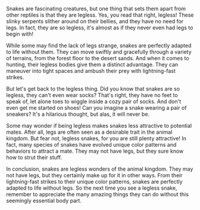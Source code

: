 Snakes are fascinating creatures, but one thing that sets them apart from other reptiles is that they are legless. Yes, you read that right, legless! These slinky serpents slither around on their bellies, and they have no need for legs. In fact, they are so legless, it's almost as if they never even had legs to begin with!

While some may find the lack of legs strange, snakes are perfectly adapted to life without them. They can move swiftly and gracefully through a variety of terrains, from the forest floor to the desert sands. And when it comes to hunting, their legless bodies give them a distinct advantage. They can maneuver into tight spaces and ambush their prey with lightning-fast strikes.

But let's get back to the legless thing. Did you know that snakes are so legless, they can't even wear socks? That's right, they have no feet to speak of, let alone toes to wiggle inside a cozy pair of socks. And don't even get me started on shoes! Can you imagine a snake wearing a pair of sneakers? It's a hilarious thought, but alas, it will never be.

Some may wonder if being legless makes snakes less attractive to potential mates. After all, legs are often seen as a desirable trait in the animal kingdom. But fear not, legless snakes, for you are still plenty attractive! In fact, many species of snakes have evolved unique color patterns and behaviors to attract a mate. They may not have legs, but they sure know how to strut their stuff.

In conclusion, snakes are legless wonders of the animal kingdom. They may not have legs, but they certainly make up for it in other ways. From their lightning-fast strikes to their unique color patterns, snakes are perfectly adapted to life without legs. So the next time you see a legless snake, remember to appreciate the many amazing things they can do without this seemingly essential body part.
